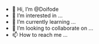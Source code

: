 
- 👋 Hi, I’m @Doifode
- 👀 I’m interested in ...
- 🌱 I’m currently learning ...
- 💞️ I’m looking to collaborate on ...
- 📫 How to reach me ...

<!---
Doifode/Doifode is a ✨ special ✨ repository because its `README.md` (this file) appears on your GitHub profile.
You can click the Preview link to take a look at your changes.
--->
